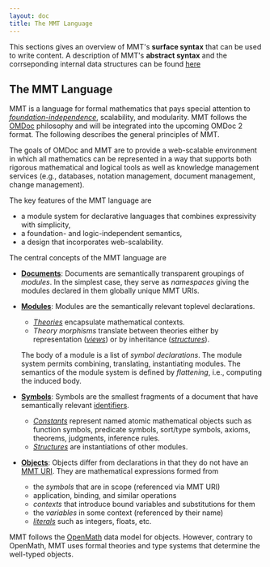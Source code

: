 ```yaml
---
layout: doc
title: The MMT Language
---
```


This sections gives an overview of MMT's **surface syntax** that can be used to write content. A description of MMT's **abstract syntax** and the corrseponding internal data structures can be found [here](../api/syntax)

## The MMT Language

MMT is a language for formal mathematics that pays special attention to [*foundation-independence*](../philosophy/independence.html), scalability, and modularity.
MMT follows the [OMDoc](http://www.omdoc.org/) philosophy and will be integrated into the upcoming OMDoc 2 format.
The following describes the general principles of MMT.

The goals of OMDoc and MMT are to provide a web-scalable environment in which all mathematics can be represented in a way that supports both rigorous mathematical and logical tools as well as knowledge management services (e.g., databases, notation management, document management, change management).

The key features of the MMT language are

* a module system for declarative languages that combines expressivity with simplicity,
* a foundation- and logic-independent semantics,
* a design that incorporates web-scalability.

The central concepts of the MMT language are

* [**Documents**](namespaces.html): Documents are semantically transparent groupings of *modules*.
    In the simplest case, they serve as *namespaces* giving the modules declared in them globally unique MMT URIs.
* [**Modules**](modules.html): Modules are the semantically relevant toplevel declarations.
  * [*Theories*](modules.html#theories) encapsulate mathematical contexts.
  * *Theory morphisms* translate between theories either by representation ([*views*](modules.html#views)) or by inheritance ([*structures*](declarations.html#structures)).
    
  The body of a module is a list of *symbol declarations*.
  The module system permits combining, translating, instantiating modules. The semantics of the module system is defined by *flattening*, i.e., computing the induced body.
* [**Symbols**](declarations.html): Symbols are the smallest fragments of a document that have semantically relevant [identifiers](../api/uris.html).
  * [*Constants*](declarations.html#constants) represent named atomic mathematical objects such as function symbols, predicate symbols, sort/type symbols, axioms, theorems, judgments, inference rules.
  * [*Structures*](declarations.html#structures) are instantiations of other modules.
* [**Objects**](objects.html): Objects differ from declarations in that they do not have an [MMT URI](../api/uris.html). They are mathematical expressions formed from
  * the *symbols* that are in scope (referenced via MMT URI)
  * application, binding, and similar operations
  * *contexts* that introduce bound variables and substitutions for them
  * the *variables* in some context (referenced by their name)
  * [*literals*](literals.html) such as integers, floats, etc.
    
MMT follows the [OpenMath](http://www.openmath.org) data model for objects.
However, contrary to OpenMath, MMT uses formal theories and type systems that determine the well-typed objects.
